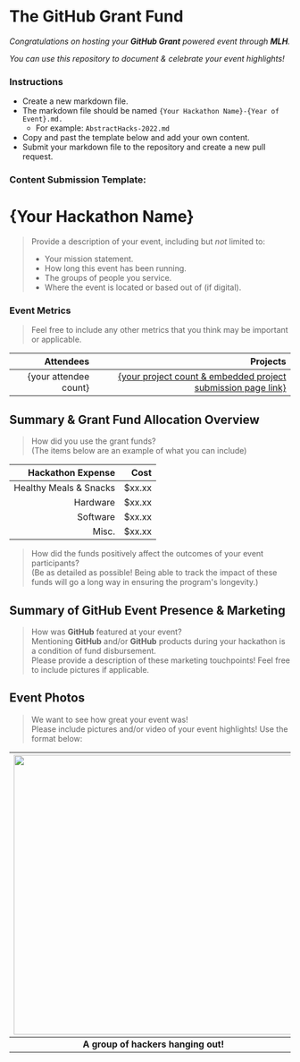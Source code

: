# The GitHub Grant Fund

_Congratulations on hosting your **GitHub Grant** powered event through **MLH**._

_You can use this repository to document & celebrate your event highlights!_

### Instructions 

- Create a new markdown file. 
- The markdown file should be named ```{Your Hackathon Name}-{Year of Event}.md.``` 
  - For example: ```AbstractHacks-2022.md```
- Copy and past the template below and add your own content. 
- Submit your markdown file to the repository and create a new pull request. 

### Content Submission Template: 

# {Your Hackathon Name}
> Provide a description of your event, including but _not_ limited to: <br>
> - Your mission statement.
> - How long this event has been running. 
> - The groups of people you service. 
> - Where the event is located or based out of (if digital).  
### Event Metrics 
> Feel free to include any other metrics that you think may be important or applicable. 

| Attendees      |  Projects     |
|---------------:|--------------:|
|{your attendee count}| [{your project count & embedded project submission page link}](https://abstracthacks.devpost.com/project-gallery)| 

## Summary & Grant Fund Allocation Overview

> How did you use the grant funds? <br>
> (The items below are an example of what you can include)

| Hackathon Expense |  Cost |     
|------------------:|------:|
|Healthy Meals & Snacks | $xx.xx|
|Hardware | $xx.xx| 
|Software | $xx.xx|
|Misc. | $xx.xx| 

> How did the funds positively affect the outcomes of your event participants? <br>
> (Be as detailed as possible! Being able to track the impact of these funds will go a long way in ensuring the program's longevity.) 

## Summary of GitHub Event Presence & Marketing

> How was **GitHub** featured at your event? <br> 
> Mentioning **GitHub** and/or **GitHub** products during your hackathon is a condition of fund disbursement. <br> 
> Please provide a description of these marketing touchpoints! Feel free to include pictures if applicable. 

## Event Photos

> We want to see how great your event was! <br>
> Please include pictures and/or video of your event highlights! Use the format below: 

| <img src="https://i1.wp.com/tecknoworks.com/wp-content/uploads/2020/01/hackathon-1.png" width="500" height="auto"> |
|:--:|
| <b> A group of hackers hanging out! </b>|
